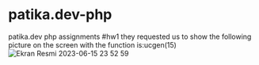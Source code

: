 # patika.dev-php
patika.dev php assignments
#hw1
they requested us to show the following picture on the screen with the function is:ucgen(15)
![Ekran Resmi 2023-06-15 23 52 59](https://github.com/esmanurarslan/patika.dev-php/assets/96125581/c2708277-a8bf-44a7-893c-4bc9d1b81bcf)
